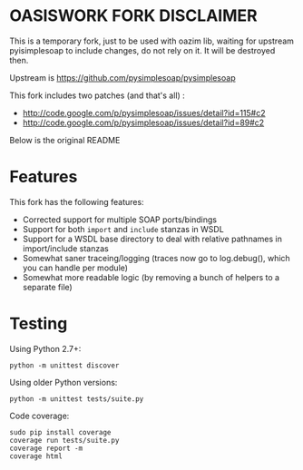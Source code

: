 OASISWORK FORK DISCLAIMER
==========================

This is a temporary fork, just to be used with oazim lib, waiting for upstream
pyisimplesoap to include changes, do not rely on it. It will be destroyed then.

Upstream is https://github.com/pysimplesoap/pysimplesoap

This fork includes two patches (and that's all) :

* http://code.google.com/p/pysimplesoap/issues/detail?id=115#c2
* http://code.google.com/p/pysimplesoap/issues/detail?id=89#c2

Below is the original README

Features
========

This fork has the following features:

* Corrected support for multiple SOAP ports/bindings
* Support for both `import` and `include` stanzas in WSDL
* Support for a WSDL base directory to deal with relative pathnames in import/include stanzas
* Somewhat saner traceing/logging (traces now go to log.debug(), which you can handle per module)
* Somewhat more readable logic (by removing a bunch of helpers to a separate file)


Testing
=======

Using Python 2.7+:

    python -m unittest discover

Using older Python versions:

    python -m unittest tests/suite.py

Code coverage:

    sudo pip install coverage
    coverage run tests/suite.py
    coverage report -m
    coverage html


